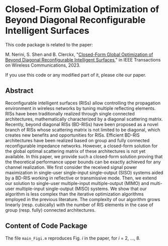 # Closed-Form Global Optimization of Beyond Diagonal Reconfigurable Intelligent Surfaces

This code package is related to the paper:

M. Nerini, S. Shen and B. Clerckx, "[Closed-Form Global Optimization of Beyond Diagonal Reconfigurable Intelligent Surfaces](https://ieeexplore.ieee.org/document/10155675)," in IEEE Transactions on Wireless Communications, 2023.

If you use this code or any modified part of it, please cite our paper.

## Abstract

Reconfigurable intelligent surfaces (RISs) allow controlling the propagation environment in wireless networks by tuning multiple reflecting elements. RISs have been traditionally realized through single connected architectures, mathematically characterized by a diagonal scattering matrix. Recently, beyond diagonal RISs (BD-RISs) have been proposed as a novel branch of RISs whose scattering matrix is not limited to be diagonal, which creates new benefits and opportunities for RISs. Efficient BD-RIS architectures have been realized based on group and fully connected reconfigurable impedance networks. However, a closed-form solution for the global optimal scattering matrix of these architectures is not yet available. In this paper, we provide such a closed-form solution proving that the theoretical performance upper bounds can be exactly achieved for any channel realization. We first consider the received signal power maximization in single-user single-input single-output (SISO) systems aided by a BD-RIS working in reflective or transmissive mode. Then, we extend our solution to single-user multiple-input multiple-output (MIMO) and multi-user multiple-input single-output (MISO) systems. We show that our algorithm is less complex than the iterative optimization algorithms employed in the previous literature. The complexity of our algorithm grows linearly (resp. cubically) with the number of RIS elements in the case of group (resp. fully) connected architectures.

## Content of Code Package

The file `main_Figi.m` reproduces Fig. *i* in the paper, for *i* = 2, ..., 8.
